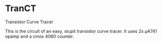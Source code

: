 # TranCT
Transistor Curve Tracer

This is the circuit of an easy, stupit transistor curve tracer. It uses 2x µA741 opamp and a cmos 4060 counter.
